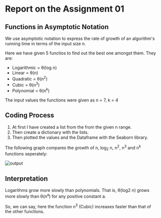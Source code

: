 # Report on the Assignment 01
## Functions in Asymptotic Notation
We use asymptotic notation to express the rate of growth of an algorithm's running time in terms of the input size n.

Here we have given 5 functios to find out the best one amongst them.
They are: 
 - Logarithmic = θ(log n)
 - Linear = θ(n)
 - Quadratic = θ(n<sup>2</sup>)
 - Cubic = θ(n<sup>3</sup>)
 - Polynomial = θ(n<sup>k</sup>)

The input values the functions were given as n = 7, k = 4

## Coding Process
1. At first I have created a list from the from the given n range.
2. Then create a dictionary with the lists.
3. Then plotted the values and the Dataframe with the Seaborn library.

The following graph compares the growth of n, log<sub>2</sub> n, n<sup>2</sup>, n<sup>3</sup> and n<sup>k</sup> functions seperately:

![output](https://user-images.githubusercontent.com/76067046/120116802-a2cf6000-c1ab-11eb-9279-f490e82c8fa7.png)

## Interpretation
Logarithms grow more slowly than polynomials. That is, θ(log2 n) grows more slowly than θ(n<sup>a</sup>) for any positive constant a.

So, we can say, here the function n<sup>3</sup> (Cubic) increases faster than that of the other functions.
